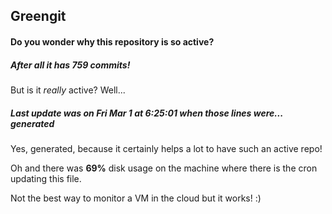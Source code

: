## Greengit

#### Do you wonder why this repository is so active?

##### After all it has 759 commits!

But is it *really* active? Well...

##### Last update was on Fri Mar 1 at 6:25:01 when those lines were... generated

Yes, generated, because it certainly helps a lot to have such an active repo!

Oh and there was **69%** disk usage on the machine
where there is the cron updating this file.

Not the best way to monitor a VM in the cloud but it works! :)
